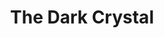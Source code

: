 ---
title: "The Dark Crystal"
cc-type: movie
hashtag: the-dark-crystal
tags:
  - fantasy
  - movie
---